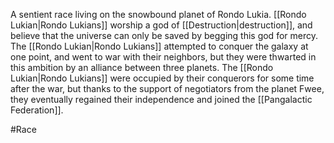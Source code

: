 A sentient race living on the snowbound planet of Rondo Lukia.  <span class="races">[[Rondo Lukian|Rondo Lukians]]</span> worship a god of <span class="miscellaneous">[[Destruction|destruction]]</span>, and believe that the universe can only be saved by begging this god for mercy.
The <span class="races">[[Rondo Lukian|Rondo Lukians]]</span> attempted to conquer the galaxy at one point, and went to war with their neighbors, but they were thwarted in this ambition by an alliance between three planets.
The <span class="races">[[Rondo Lukian|Rondo Lukians]]</span> were occupied by their conquerors for some time after the war, but thanks to the support of negotiators from the planet Fwee, they eventually regained their independence and joined the <span class="political-bodies-places">[[Pangalactic Federation]]</span>.

#Race